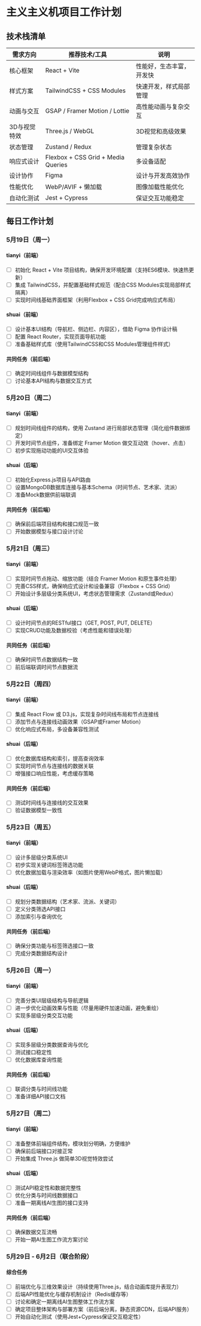 # 主义主义机项目工作计划

## 技术栈清单

| 需求方向 | 推荐技术/工具 | 说明 |
|---------|-------------|-----|
| 核心框架 | React + Vite | 性能好，生态丰富，开发快 |
| 样式方案 | TailwindCSS + CSS Modules | 快速开发，样式局部管理 |
| 动画与交互 | GSAP / Framer Motion / Lottie | 高性能动画与复杂交互 |
| 3D与视觉特效 | Three.js / WebGL | 3D视觉和高级效果 |
| 状态管理 | Zustand / Redux | 管理复杂状态 |
| 响应式设计 | Flexbox + CSS Grid + Media Queries | 多设备适配 |
| 设计协作 | Figma | 设计与开发高效协作 |
| 性能优化 | WebP/AVIF + 懒加载 | 图像加载性能优化 |
| 自动化测试 | Jest + Cypress | 保证交互功能稳定 |

## 每日工作计划

### 5月19日（周一）

#### tianyi（前端）
- [ ] 初始化 React + Vite 项目结构，确保开发环境配置（支持ES6模块、快速热更新）
- [ ] 集成 TailwindCSS，并配置基础样式规范（配合CSS Modules实现局部样式隔离）
- [ ] 实现时间线基础界面框架（利用Flexbox + CSS Grid完成响应式布局）

#### shuai（前端）
- [ ] 设计基本UI结构（导航栏、侧边栏、内容区），借助 Figma 协作设计稿
- [ ] 配置 React Router，实现页面导航功能
- [ ] 准备基础样式库（使用TailwindCSS和CSS Modules管理组件样式）

#### 共同任务（前后端）
- [ ] 确定时间线组件与数据模型结构
- [ ] 讨论基本API结构与数据交互方式

### 5月20日（周二）

#### tianyi（前端）
- [ ] 规划时间线组件的结构，使用 Zustand 进行局部状态管理（简化组件数据绑定）
- [ ] 开发时间节点组件，准备绑定 Framer Motion 做交互动效（hover、点击）
- [ ] 初步实现拖动功能的UI交互体验

#### shuai（后端）
- [ ] 初始化Express.js项目与API路由
- [ ] 设置MongoDB数据库连接与基本Schema（时间节点、艺术家、流派）
- [ ] 准备Mock数据供前端联调

#### 共同任务（前后端）
- [ ] 确保前后端项目结构和接口规范一致
- [ ] 开始数据模型与接口设计讨论

### 5月21日（周三）

#### tianyi（前端）
- [ ] 实现时间节点拖动、缩放功能（结合 Framer Motion 和原生事件处理）
- [ ] 完善CSS样式，确保响应式设计和设备兼容（Flexbox + CSS Grid）
- [ ] 开始设计多层级分类系统UI，考虑状态管理需求（Zustand或Redux）

#### shuai（后端）
- [ ] 设计时间节点的RESTful接口（GET, POST, PUT, DELETE）
- [ ] 实现CRUD功能及数据校验（考虑性能和错误处理）

#### 共同任务（前后端）
- [ ] 确保时间节点数据结构一致
- [ ] 前后端联调时间节点数据流

### 5月22日（周四）

#### tianyi（前端）
- [ ] 集成 React Flow 或 D3.js，实现复杂时间线布局和节点连接线
- [ ] 添加节点与连接线动画效果（GSAP或Framer Motion）
- [ ] 优化响应式布局，多设备兼容性测试

#### shuai（后端）
- [ ] 优化数据库结构和索引，提高查询效率
- [ ] 实现时间节点与连接线的数据关联
- [ ] 增强接口响应性能，考虑缓存策略

#### 共同任务（前后端）
- [ ] 测试时间线与连接线的交互效果
- [ ] 验证数据模型一致性

### 5月23日（周五）

#### tianyi（前端）
- [ ] 设计多层级分类系统UI
- [ ] 初步实现关键词标签筛选功能
- [ ] 优化数据加载与渲染效率（如图片使用WebP格式，图片懒加载）

#### shuai（后端）
- [ ] 规划分类数据结构（艺术家、流派、关键词）
- [ ] 定义分类筛选API接口
- [ ] 添加索引与查询优化

#### 共同任务（前后端）
- [ ] 确保分类功能与标签筛选接口一致
- [ ] 完成分类数据结构设计

### 5月26日（周一）

#### tianyi（前端）
- [ ] 完善分类UI层级结构与导航逻辑
- [ ] 进一步优化动画效果与性能（尽量用硬件加速动画，避免重绘）
- [ ] 实现多层级分类交互功能

#### shuai（后端）
- [ ] 实现多层级分类数据查询与优化
- [ ] 测试接口稳定性
- [ ] 优化数据库查询性能

#### 共同任务（前后端）
- [ ] 联调分类与时间线功能
- [ ] 准备详细API接口文档

### 5月27日（周二）

#### tianyi（前端）
- [ ] 准备整体前端组件结构，模块划分明确，方便维护
- [ ] 确保前后端接口对接正常
- [ ] 开始集成 Three.js 做简单3D视觉特效尝试

#### shuai（后端）
- [ ] 测试API稳定性和数据完整性
- [ ] 优化分类与时间线数据接口
- [ ] 准备一期离线AI生图的接口支持

#### 共同任务（前后端）
- [ ] 确保数据交互流畅
- [ ] 开始一期AI生图工作流方案讨论

### 5月29日 - 6月2日（联合阶段）

#### 综合任务
- [ ] 前端优化与三维效果设计（持续使用Three.js，结合动画库提升表现力）
- [ ] 后端API性能优化与缓存机制设计（Redis缓存等）
- [ ] 讨论和确定一期离线AI生图整体工作流方案
- [ ] 确定项目整体架构与部署方案（前后端分离，静态资源CDN，后端API服务）
- [ ] 开始自动化测试（使用Jest+Cypress保证交互稳定性） 